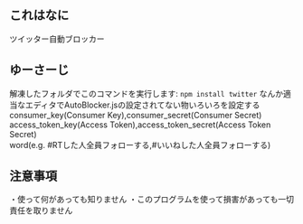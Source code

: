 ## これはなに  
ツイッター自動ブロッカー  

## ゆーさーじ
解凍したフォルダでこのコマンドを実行します:
`npm install twitter`
なんか適当なエディタでAutoBlocker.jsの設定されてない物いろいろを設定する 
consumer_key(Consumer Key),consumer_secret(Consumer Secret)  
access_token_key(Access Token),access_token_secret(Access Token Secret)  
word(e.g. #RTした人全員フォローする,#いいねした人全員フォローする)  

## 注意事項  
・使って何があっても知りません
・このプログラムを使って損害があっても一切責任を取りません
